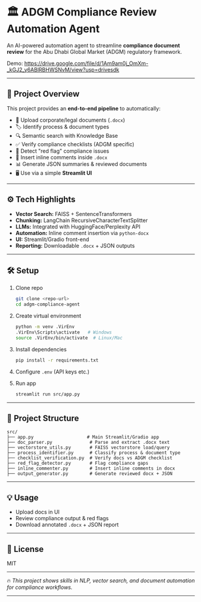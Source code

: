 # 🏛️ ADGM Compliance Review Automation Agent

An AI-powered automation agent to streamline **compliance document review** for the Abu Dhabi Global Market (ADGM) regulatory framework.

Demo: https://drive.google.com/file/d/1Am9am0j_OmXm-_kGJ2_y6ABlRBHWSNvM/view?usp=drivesdk

---

## 🎯 Project Overview

This project provides an **end-to-end pipeline** to automatically:

- 📂 Upload corporate/legal documents (`.docx`)
- 🏷️ Identify process & document types
- 🔍 Semantic search with Knowledge Base
- ✅ Verify compliance checklists (ADGM specific)
- 🚨 Detect "red flag" compliance issues
- 📝 Insert inline comments inside `.docx`
- 📊 Generate JSON summaries & reviewed documents
- 🖥️ Use via a simple **Streamlit UI**

---

## ⚙️ Tech Highlights

- **Vector Search:** FAISS + SentenceTransformers
- **Chunking:** LangChain RecursiveCharacterTextSplitter
- **LLMs:** Integrated with HuggingFace/Perplexity API
- **Automation:** Inline comment insertion via `python-docx`
- **UI:** Streamlit/Gradio front-end
- **Reporting:** Downloadable `.docx` + JSON outputs

---

## 🛠️ Setup

1. Clone repo  
   ```bash
   git clone <repo-url>
   cd adgm-compliance-agent
   ```

2. Create virtual environment  
   ```bash
   python -m venv .VirEnv
   .VirEnv\Scripts\activate   # Windows
   source .VirEnv/bin/activate  # Linux/Mac
   ```

3. Install dependencies  
   ```bash
   pip install -r requirements.txt
   ```

4. Configure `.env` (API keys etc.)

5. Run app  
   ```bash
   streamlit run src/app.py
   ```

---

## 📂 Project Structure

```
src/
├── app.py                    # Main Streamlit/Gradio app
├── doc_parser.py              # Parse and extract .docx text
├── vectorstore_utils.py       # FAISS vectorstore load/query
├── process_identifier.py      # Classify process & document type
├── checklist_verification.py  # Verify docs vs ADGM checklist
├── red_flag_detector.py       # Flag compliance gaps
├── inline_commenter.py        # Insert inline comments in docx
├── output_generator.py        # Generate reviewed docx + JSON
```

---

## 💡 Usage

- Upload docs in UI  
- Review compliance output & red flags  
- Download annotated `.docx` + JSON report  

---

## 📜 License

MIT

---

🔥 *This project shows skills in NLP, vector search, and document automation for compliance workflows.*

---
